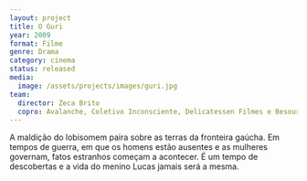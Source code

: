 ```yaml
---
layout: project
title: O Guri
year: 2009
format: Filme
genre: Drama
category: cinema
status: released
media:
  image: /assets/projects/images/guri.jpg
team:
  director: Zeca Brito
  copro: Avalanche, Coletivo Inconsciente, Delicatessen Filmes e Besouro Filmes
---
```


A maldição do lobisomem paira sobre as terras da fronteira gaúcha. Em tempos de guerra, em que os homens estão ausentes e as mulheres governam, fatos estranhos começam a acontecer. É um tempo de descobertas e a vida do menino Lucas jamais será a mesma.
